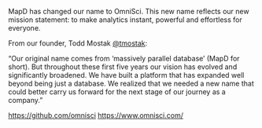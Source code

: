 MapD has changed our name to OmniSci. This new name reflects our new mission statement: to make analytics instant, powerful and effortless for everyone.

From our founder, Todd Mostak [@tmostak](https://github.com/tmostak):

“Our original name comes from ‘massively parallel database’ (MapD for short). But throughout these first five years our vision has evolved and significantly broadened. We have built a platform that has expanded well beyond being just a database. We realized that we needed a new name that could better carry us forward for the next stage of our journey as a company.”

https://github.com/omnisci
https://www.omnisci.com/
